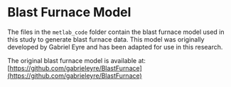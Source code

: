 # Blast Furnace Model

The files in the `metlab_code` folder contain the blast furnace model used in this study to generate blast furnace data. This model was originally developed by Gabriel Eyre and has been adapted for use in this research.

The original blast furnace model is available at: [https://github.com/gabrieleyre/BlastFurnace](https://github.com/gabrieleyre/BlastFurnace)
